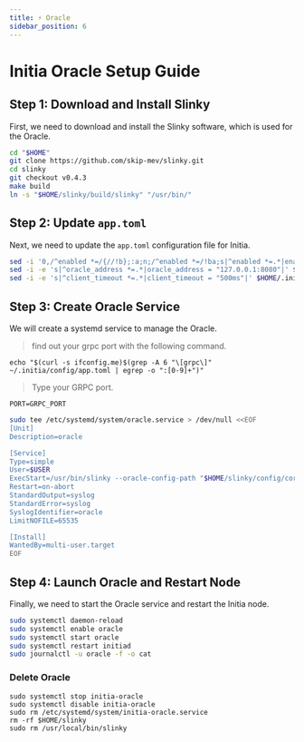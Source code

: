```yaml
---
title: ⚡ Oracle
sidebar_position: 6
---
```


# Initia Oracle Setup Guide

## Step 1: Download and Install Slinky

First, we need to download and install the Slinky software, which is used for the Oracle.

```bash
cd "$HOME" 
git clone https://github.com/skip-mev/slinky.git 
cd slinky
git checkout v0.4.3 
make build 
ln -s "$HOME/slinky/build/slinky" "/usr/bin/"
```

## Step 2: Update `app.toml`

Next, we need to update the `app.toml` configuration file for Initia.

```bash
sed -i '0,/^enabled *=/{//!b};:a;n;/^enabled *=/!ba;s|^enabled *=.*|enabled = "true"|' $HOME/.initia/config/app.toml
sed -i -e 's|^oracle_address *=.*|oracle_address = "127.0.0.1:8080"|' $HOME/.initia/config/app.toml
sed -i -e 's|^client_timeout *=.*|client_timeout = "500ms"|' $HOME/.initia/config/app.toml
```

## Step 3: Create Oracle Service

We will create a systemd service to manage the Oracle.

> find out your grpc port with the following command.
```
echo "$(curl -s ifconfig.me)$(grep -A 6 "\[grpc\]" ~/.initia/config/app.toml | egrep -o ":[0-9]+")"
```
> Type your GRPC port.
```
PORT=GRPC_PORT
```

```bash
sudo tee /etc/systemd/system/oracle.service > /dev/null <<EOF
[Unit]
Description=oracle

[Service]
Type=simple
User=$USER
ExecStart=/usr/bin/slinky --oracle-config-path "$HOME/slinky/config/core/oracle.json" --market-map-endpoint 127.0.0.1:$PORT
Restart=on-abort
StandardOutput=syslog
StandardError=syslog
SyslogIdentifier=oracle
LimitNOFILE=65535

[Install]
WantedBy=multi-user.target
EOF
```

## Step 4: Launch Oracle and Restart Node

Finally, we need to start the Oracle service and restart the Initia node.

```bash
sudo systemctl daemon-reload
sudo systemctl enable oracle
sudo systemctl start oracle
sudo systemctl restart initiad
sudo journalctl -u oracle -f -o cat
```

### Delete Oracle
```
sudo systemctl stop initia-oracle
sudo systemctl disable initia-oracle
sudo rm /etc/systemd/system/initia-oracle.service
rm -rf $HOME/slinky
sudo rm /usr/local/bin/slinky
```
